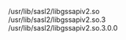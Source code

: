 /usr/lib/sasl2/libgssapiv2.so  
/usr/lib/sasl2/libgssapiv2.so.3  
/usr/lib/sasl2/libgssapiv2.so.3.0.0  

